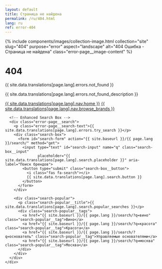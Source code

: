 ```yaml
---
layout: default
title: Страница не найдена
permalink: /ru/404.html
lang: ru
ref: error-404
---
```


<div class="panel panel--light">
  <div class="panel__content">
    <div class="error-page">
      <div class="error-page__image">
        {% include components/images/collection-image.html
           collection="site"
           slug="404"
           purpose="error"
           aspect="landscape"
           alt="404 Ошибка - Страница не найдена"
           class="error-page__image-content" %}
      </div>
      <h1 class="error-page__title">404</h1>
      <p class="error-page__message">{{ site.data.translations[page.lang].errors.not_found }}</p>
      <p class="error-page__description">{{ site.data.translations[page.lang].errors.not_found_description }}</p>
      <div class="error-page__actions">
        <a href="/{{ page.lang }}/" class="btn btn--primary">{{ site.data.translations[page.lang].nav.home }}</a>
        <a href="/{{ page.lang }}/brands/" class="btn btn--outline">{{ site.data.translations[page.lang].nav.browse_brands }}</a>
      </div>

      <!-- Enhanced Search Box -->
      <div class="error-page__search">
        <p class="error-page__search-text">{{ site.data.translations[page.lang].errors.try_search }}</p>
        <div class="search-box">
          <form id="search-form" action="{{ site.baseurl }}/{{ page.lang }}/search/" method="get">
            <input type="text" id="search-input" name="q" class="search-box__input"
                   placeholder="{{ site.data.translations[page.lang].search.placeholder }}" aria-label="Поиск брендов">
            <button type="submit" class="search-box__button">
              <i class="fas fa-search"></i>
              {{ site.data.translations[page.lang].search.button }}
            </button>
          </form>
        </div>

        <div class="search-popular">
          <p class="search-popular__title">{{ site.data.translations[page.lang].search.popular_searches }}</p>
          <div class="search-popular__tags">
            <a href="{{ site.baseurl }}/{{ page.lang }}/search/?q=вино" class="search-popular__tag">Вино</a>
            <a href="{{ site.baseurl }}/{{ page.lang }}/search/?q=красота" class="search-popular__tag">Красота</a>
            <a href="{{ site.baseurl }}/{{ page.lang }}/search/?q=основатель" class="search-popular__tag">Управляемые основателями</a>
            <a href="{{ site.baseurl }}/{{ page.lang }}/search/?q=москва" class="search-popular__tag">Москва</a>
          </div>
        </div>
      </div>
    </div>
  </div>
</div>
